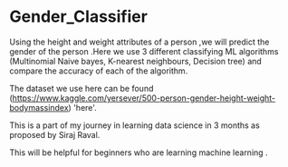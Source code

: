 # Gender_Classifier
Using the height and weight attributes of a person ,we will predict the gender of the person .Here we use 3 different classifying ML algorithms (Multinomial Naive bayes, K-nearest neighbours, Decision tree) and compare the accuracy of each of the algorithm.

The dataset we use here can be found (https://www.kaggle.com/yersever/500-person-gender-height-weight-bodymassindex) 'here'.

This is a part of my journey in learning data science in 3 months as proposed by Siraj Raval.

This will be helpful for beginners who are learning machine learning .


